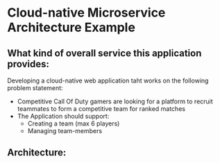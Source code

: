 # Cloud-native Microservice Architecture Example

<!-- #### Credit to [Velotio](https://www.velotio.com/engineering-blog/build-a-containerized-microservice-in-golang) for laying the groundwork to build up on -->


## What kind of overall service this application provides:

Developing a cloud-native web application taht works on the following problem statement:

- Competitive Call Of Duty gamers are looking for a platform to recruit teammates to form a competitive team for ranked matches
- The Application should support:
    - Creating a team (max 6 players)
    - Managing team-members


## Architecture:
